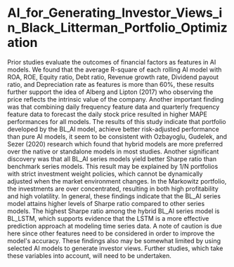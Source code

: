 # AI_for_Generating_Investor_Views_in_Black_Litterman_Portfolio_Optimization

Prior studies evaluate the outcomes of financial factors as features in AI models. We found that the average R-square of each rolling AI model with ROA, ROE, Equity ratio, Debt ratio, Revenue growth rate, Dividend payout ratio, and Depreciation rate as features is more than 60%, these results further support the idea of Alberg and Lipton (2017) who observing the price reflects the intrinsic value of the company. Another important finding was that combining daily frequency feature data and quarterly frequency feature data to forecast the daily stock price resulted in higher MAPE performances for all models. 
The results of this study indicate that portfolio developed by the BL_AI model, achieve better risk-adjusted performance than pure AI models, it seem to be consistent with Ozbayoglu, Gudelek, and Sezer (2020) research which found that hybrid models are more preferred over the native or standalone models in most studies. Another significant discovery was that all BL_AI series models yield better Sharpe ratio than benchmark series models. This result may be explained by 1/N portfolios with strict investment weight policies, which cannot be dynamically adjusted when the market environment changes. In the Markowitz portfolio, the investments are over concentrated, resulting in both high profitability and high volatility. In general, these findings indicate that the BL_AI series model attains higher levels of Sharpe ratio compared to other series models. The highest Sharpe ratio among the hybrid BL_AI series model is BL_LSTM, which supports evidence that the LSTM is a more effective prediction approach at modeling time series data.
A note of caution is due here since other features need to be considered in order to improve the model's accuracy. These findings also may be somewhat limited by using selected AI models to generate investor views. Further studies, which take these variables into account, will need to be undertaken.
